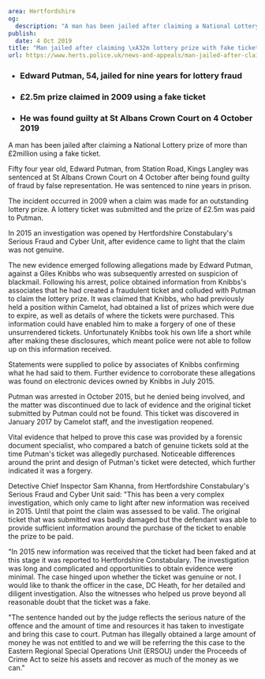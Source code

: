 ```yaml
area: Hertfordshire
og:
  description: "A man has been jailed after claiming a National Lottery prize of more than \xA32million using a fake ticket."
publish:
  date: 4 Oct 2019
title: "Man jailed after claiming \xA32m lottery prize with fake ticket"
url: https://www.herts.police.uk/news-and-appeals/man-jailed-after-claiming-2m-lottery-prize-with-fake-ticket-0848
```

* ### Edward Putman, 54, jailed for nine years for lottery fraud

 * ### £2.5m prize claimed in 2009 using a fake ticket

 * ### He was found guilty at St Albans Crown Court on 4 October 2019

A man has been jailed after claiming a National Lottery prize of more than £2million using a fake ticket.

Fifty four year old, Edward Putman, from Station Road, Kings Langley was sentenced at St Albans Crown Court on 4 October after being found guilty of fraud by false representation. He was sentenced to nine years in prison.

The incident occurred in 2009 when a claim was made for an outstanding lottery prize. A lottery ticket was submitted and the prize of £2.5m was paid to Putman.

In 2015 an investigation was opened by Hertfordshire Constabulary's Serious Fraud and Cyber Unit, after evidence came to light that the claim was not genuine.

The new evidence emerged following allegations made by Edward Putman, against a Giles Knibbs who was subsequently arrested on suspicion of blackmail. Following his arrest, police obtained information from Knibbs's associates that he had created a fraudulent ticket and colluded with Putman to claim the lottery prize. It was claimed that Knibbs, who had previously held a position within Camelot, had obtained a list of prizes which were due to expire, as well as details of where the tickets were purchased. This information could have enabled him to make a forgery of one of these unsurrendered tickets. Unfortunately Knibbs took his own life a short while after making these disclosures, which meant police were not able to follow up on this information received.

Statements were supplied to police by associates of Knibbs confirming what he had said to them. Further evidence to corroborate these allegations was found on electronic devices owned by Knibbs in July 2015.

Putman was arrested in October 2015, but he denied being involved, and the matter was discontinued due to lack of evidence and the original ticket submitted by Putman could not be found. This ticket was discovered in January 2017 by Camelot staff, and the investigation reopened.

Vital evidence that helped to prove this case was provided by a forensic document specialist, who compared a batch of genuine tickets sold at the time Putman's ticket was allegedly purchased. Noticeable differences around the print and design of Putman's ticket were detected, which further indicated it was a forgery.

Detective Chief Inspector Sam Khanna, from Hertfordshire Constabulary's Serious Fraud and Cyber Unit said: "This has been a very complex investigation, which only came to light after new information was received in 2015. Until that point the claim was assessed to be valid. The original ticket that was submitted was badly damaged but the defendant was able to provide sufficient information around the purchase of the ticket to enable the prize to be paid.

"In 2015 new information was received that the ticket had been faked and at this stage it was reported to Hertfordshire Constabulary. The investigation was long and complicated and opportunities to obtain evidence were minimal. The case hinged upon whether the ticket was genuine or not. I would like to thank the officer in the case, DC Heath, for her detailed and diligent investigation. Also the witnesses who helped us prove beyond all reasonable doubt that the ticket was a fake.

"The sentence handed out by the judge reflects the serious nature of the offence and the amount of time and resources it has taken to investigate and bring this case to court. Putman has illegally obtained a large amount of money he was not entitled to and we will be referring the this case to the Eastern Regional Special Operations Unit (ERSOU) under the Proceeds of Crime Act to seize his assets and recover as much of the money as we can."
